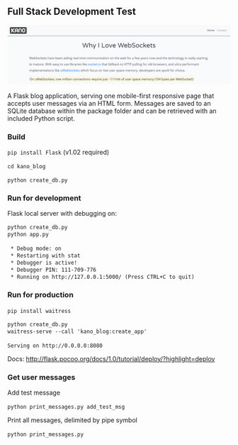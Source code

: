 ## Full Stack Development Test

![alt text](https://github.com/healeycodes/full-stack-test-for-kano/blob/master/preview.png "Preview image of app")

A Flask blog application, serving one mobile-first responsive page that accepts user messages via an HTML form. Messages are saved to an SQLite database within the package folder and can be retrieved with an included Python script.

### Build

`pip install Flask` (v1.02 required)

`cd kano_blog`

`python create_db.py`

### Run for development

Flask local server with debugging on:
```
python create_db.py
python app.py

 * Debug mode: on
 * Restarting with stat
 * Debugger is active!
 * Debugger PIN: 111-709-776
 * Running on http://127.0.0.1:5000/ (Press CTRL+C to quit)
```

### Run for production

`pip install waitress`

```
python create_db.py
waitress-serve --call 'kano_blog:create_app'

Serving on http://0.0.0.0:8080
```

Docs: http://flask.pocoo.org/docs/1.0/tutorial/deploy/?highlight=deploy


### Get user messages

Add test message

`python print_messages.py add_test_msg`

Print all messages, delimited by pipe symbol

`python print_messages.py`
